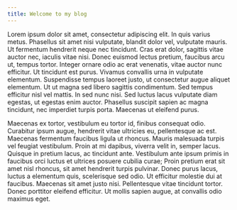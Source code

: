 ```yaml
---
title: Welcome to my blog
---
```


Lorem ipsum dolor sit amet, consectetur adipiscing elit. In quis varius metus. Phasellus sit amet nisi vulputate, blandit dolor vel, vulputate mauris. Ut fermentum hendrerit neque nec tincidunt. Cras erat dolor, sagittis vitae auctor nec, iaculis vitae nisi. Donec euismod lectus pretium, faucibus arcu ut, tempus tortor. Integer ornare odio ac erat venenatis, vitae auctor nunc efficitur. Ut tincidunt est purus. Vivamus convallis urna in vulputate elementum. Suspendisse tempus laoreet justo, ut consectetur augue aliquet elementum. Ut ut magna sed libero sagittis condimentum. Sed tempus efficitur nisl vel mattis. In sed nunc nisi. Sed luctus lacus vulputate diam egestas, ut egestas enim auctor. Phasellus suscipit sapien ac magna tincidunt, nec imperdiet turpis porta. Maecenas ut eleifend purus.

Maecenas ex tortor, vestibulum eu tortor id, finibus consequat odio. Curabitur ipsum augue, hendrerit vitae ultricies eu, pellentesque ac est. Maecenas fermentum faucibus ligula ut rhoncus. Mauris malesuada turpis vel feugiat vestibulum. Proin at mi dapibus, viverra velit in, semper lacus. Quisque in pretium lacus, ac tincidunt ante. Vestibulum ante ipsum primis in faucibus orci luctus et ultrices posuere cubilia curae; Proin pretium erat sit amet nisl rhoncus, sit amet hendrerit turpis pulvinar. Donec purus lacus, luctus a elementum quis, scelerisque sed odio. Ut efficitur molestie dui at faucibus. Maecenas sit amet justo nisi. Pellentesque vitae tincidunt tortor. Donec porttitor eleifend efficitur. Ut mollis sapien augue, at convallis odio maximus eget.
